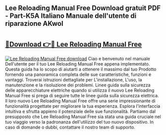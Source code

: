 ## Lee Reloading Manual Free Download gratuit PDF - Part-K5A Italiano Manuale dell'utente di riparazione AKwol

# <h2><a href="http://df9gy1r.blite.top/?on=Lee+Reloading+Manual+Free">🔗Download 👉🔴 Lee Reloading Manual Free</a></h2>

[![Lee Reloading Manual Free download](https://i.imgur.com/lujVjoI.png)](http://df9gy1r.blite.top/?on=Lee+Reloading+Manual+Free)
Ciao e benvenuto nel manuale Dell'utente per il tuo Lee Reloading Manual Free appena implementato. Questa guida ha lo scopo di aiutarti a ottenere il massimo dal tuo Prodotto fornendo una panoramica completa delle sue caratteristiche, funzioni e vantaggi. Troverai istruzioni dettagliate per L'installazione, L'uso, la manutenzione e la risoluzione dei problemi. Linee guida sulla sicurezza delle apparecchiature elettriche quando si utilizza il nuovo Lee Reloading Manual Free si prega di seguire tutte le linee guida sulla sicurezza elettrica. Il loro nuovo Lee Reloading Manual Free offre una serie impressionante di funzionalità progettate per migliorare la tua esperienza. Esplora l'interfaccia intuitiva e sfrutta appieno il potenziale delle sue funzionalità. Partiamo dal presupposto che Lee Reloading Manual Free sia stata una guida cruciale nel tuo viaggio verso la padronanza dell'utilizzo del tuo nuovo dispositivo. In caso di domande o dubbi, contattare il nostro team di supporto.
